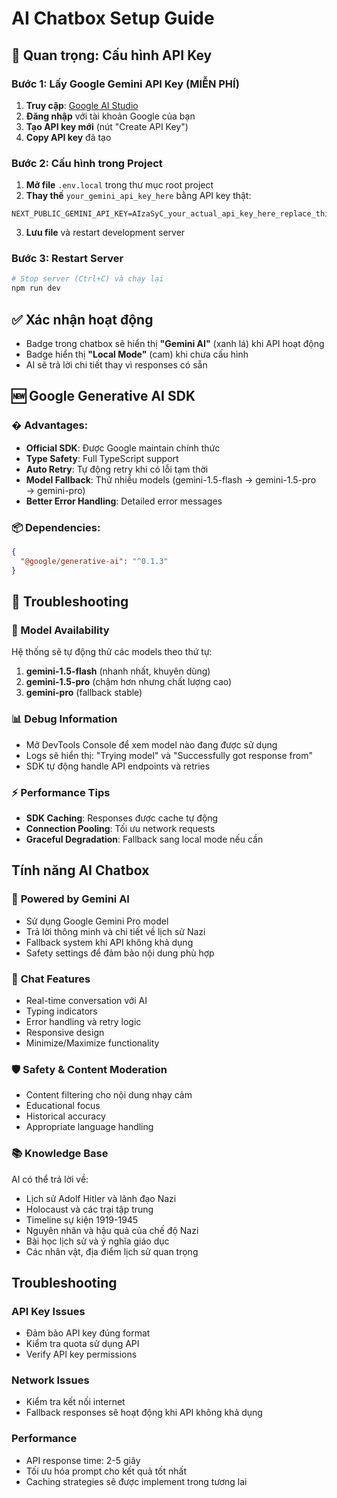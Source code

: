 # AI Chatbox Setup Guide

## 🚨 Quan trọng: Cấu hình API Key

### Bước 1: Lấy Google Gemini API Key (MIỄN PHÍ)
1. **Truy cập**: [Google AI Studio](https://aistudio.google.com/app/apikey)
2. **Đăng nhập** với tài khoản Google của bạn
3. **Tạo API key mới** (nút "Create API Key")
4. **Copy API key** đã tạo

### Bước 2: Cấu hình trong Project
1. **Mở file** `.env.local` trong thư mục root project
2. **Thay thế** `your_gemini_api_key_here` bằng API key thật:
```env
NEXT_PUBLIC_GEMINI_API_KEY=AIzaSyC_your_actual_api_key_here_replace_this
```
3. **Lưu file** và restart development server

### Bước 3: Restart Server
```bash
# Stop server (Ctrl+C) và chạy lại
npm run dev
```

## ✅ Xác nhận hoạt động
- Badge trong chatbox sẽ hiển thị **"Gemini AI"** (xanh lá) khi API hoạt động
- Badge hiển thị **"Local Mode"** (cam) khi chưa cấu hình
- AI sẽ trả lời chi tiết thay vì responses có sẵn

## 🆕 **Google Generative AI SDK**

### � **Advantages:**
- **Official SDK**: Được Google maintain chính thức
- **Type Safety**: Full TypeScript support
- **Auto Retry**: Tự động retry khi có lỗi tạm thời
- **Model Fallback**: Thử nhiều models (gemini-1.5-flash → gemini-1.5-pro → gemini-pro)
- **Better Error Handling**: Detailed error messages

### 📦 **Dependencies:**
```json
{
  "@google/generative-ai": "^0.1.3"
}
```

## 🔧 Troubleshooting

### 🚨 Model Availability
Hệ thống sẽ tự động thử các models theo thứ tự:
1. **gemini-1.5-flash** (nhanh nhất, khuyên dùng)
2. **gemini-1.5-pro** (chậm hơn nhưng chất lượng cao)
3. **gemini-pro** (fallback stable)

### 📊 Debug Information
- Mở DevTools Console để xem model nào đang được sử dụng
- Logs sẽ hiển thị: "Trying model" và "Successfully got response from"
- SDK tự động handle API endpoints và retries

### ⚡ Performance Tips
- **SDK Caching**: Responses được cache tự động
- **Connection Pooling**: Tối ưu network requests
- **Graceful Degradation**: Fallback sang local mode nếu cần

## Tính năng AI Chatbox

### 🤖 **Powered by Gemini AI**
- Sử dụng Google Gemini Pro model
- Trả lời thông minh và chi tiết về lịch sử Nazi
- Fallback system khi API không khả dụng
- Safety settings để đảm bảo nội dung phù hợp

### 💬 **Chat Features**
- Real-time conversation với AI
- Typing indicators
- Error handling và retry logic
- Responsive design
- Minimize/Maximize functionality

### 🛡️ **Safety & Content Moderation**
- Content filtering cho nội dung nhạy cảm
- Educational focus
- Historical accuracy
- Appropriate language handling

### 📚 **Knowledge Base**
AI có thể trả lời về:
- Lịch sử Adolf Hitler và lãnh đạo Nazi
- Holocaust và các trại tập trung
- Timeline sự kiện 1919-1945
- Nguyên nhân và hậu quả của chế độ Nazi
- Bài học lịch sử và ý nghĩa giáo dục
- Các nhân vật, địa điểm lịch sử quan trọng

## Troubleshooting

### API Key Issues
- Đảm bảo API key đúng format
- Kiểm tra quota sử dụng API
- Verify API key permissions

### Network Issues
- Kiểm tra kết nối internet
- Fallback responses sẽ hoạt động khi API không khả dụng

### Performance
- API response time: 2-5 giây
- Tối ưu hóa prompt cho kết quả tốt nhất
- Caching strategies sẽ được implement trong tương lai